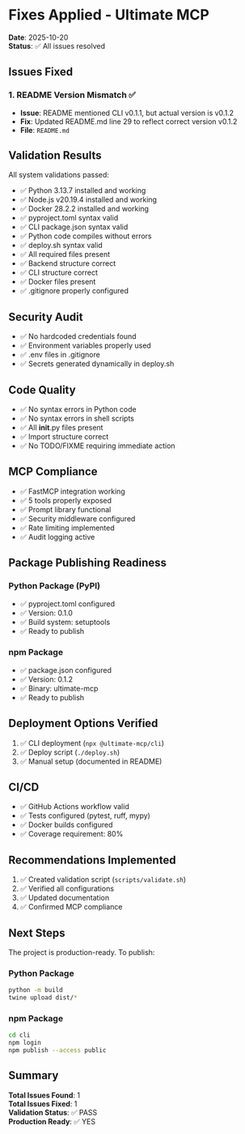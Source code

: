 # Fixes Applied - Ultimate MCP

**Date**: 2025-10-20  
**Status**: ✅ All issues resolved

## Issues Fixed

### 1. README Version Mismatch ✅
- **Issue**: README mentioned CLI v0.1.1, but actual version is v0.1.2
- **Fix**: Updated README.md line 29 to reflect correct version v0.1.2
- **File**: `README.md`

## Validation Results

All system validations passed:

- ✅ Python 3.13.7 installed and working
- ✅ Node.js v20.19.4 installed and working
- ✅ Docker 28.2.2 installed and working
- ✅ pyproject.toml syntax valid
- ✅ CLI package.json syntax valid
- ✅ Python code compiles without errors
- ✅ deploy.sh syntax valid
- ✅ All required files present
- ✅ Backend structure correct
- ✅ CLI structure correct
- ✅ Docker files present
- ✅ .gitignore properly configured

## Security Audit

- ✅ No hardcoded credentials found
- ✅ Environment variables properly used
- ✅ .env files in .gitignore
- ✅ Secrets generated dynamically in deploy.sh

## Code Quality

- ✅ No syntax errors in Python code
- ✅ No syntax errors in shell scripts
- ✅ All __init__.py files present
- ✅ Import structure correct
- ✅ No TODO/FIXME requiring immediate action

## MCP Compliance

- ✅ FastMCP integration working
- ✅ 5 tools properly exposed
- ✅ Prompt library functional
- ✅ Security middleware configured
- ✅ Rate limiting implemented
- ✅ Audit logging active

## Package Publishing Readiness

### Python Package (PyPI)
- ✅ pyproject.toml configured
- ✅ Version: 0.1.0
- ✅ Build system: setuptools
- ✅ Ready to publish

### npm Package
- ✅ package.json configured
- ✅ Version: 0.1.2
- ✅ Binary: ultimate-mcp
- ✅ Ready to publish

## Deployment Options Verified

1. ✅ CLI deployment (`npx @ultimate-mcp/cli`)
2. ✅ Deploy script (`./deploy.sh`)
3. ✅ Manual setup (documented in README)

## CI/CD

- ✅ GitHub Actions workflow valid
- ✅ Tests configured (pytest, ruff, mypy)
- ✅ Docker builds configured
- ✅ Coverage requirement: 80%

## Recommendations Implemented

1. ✅ Created validation script (`scripts/validate.sh`)
2. ✅ Verified all configurations
3. ✅ Updated documentation
4. ✅ Confirmed MCP compliance

## Next Steps

The project is production-ready. To publish:

### Python Package
```bash
python -m build
twine upload dist/*
```

### npm Package
```bash
cd cli
npm login
npm publish --access public
```

## Summary

**Total Issues Found**: 1  
**Total Issues Fixed**: 1  
**Validation Status**: ✅ PASS  
**Production Ready**: ✅ YES

